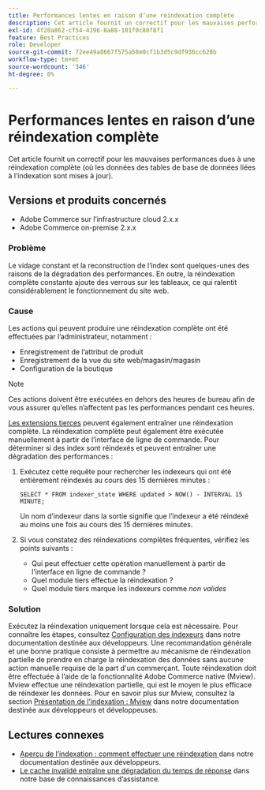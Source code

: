 ```yaml
---
title: Performances lentes en raison d’une réindexation complète
description: Cet article fournit un correctif pour les mauvaises performances dues à une réindexation complète (où les données des tables de base de données liées à l’indexation sont mises à jour).
exl-id: 4f20a862-cf54-4196-8a88-101f0c80f8f1
feature: Best Practices
role: Developer
source-git-commit: 72ee49a8667f575a58e0cf1b3d5c9df936cc628b
workflow-type: tm+mt
source-wordcount: '346'
ht-degree: 0%

---
```


# Performances lentes en raison d’une réindexation complète

Cet article fournit un correctif pour les mauvaises performances dues à une réindexation complète (où les données des tables de base de données liées à l’indexation sont mises à jour).

## Versions et produits concernés

* Adobe Commerce sur l’infrastructure cloud 2.x.x
* Adobe Commerce on-premise 2.x.x

### Problème

Le vidage constant et la reconstruction de l’index sont quelques-unes des raisons de la dégradation des performances. En outre, la réindexation complète constante ajoute des verrous sur les tableaux, ce qui ralentit considérablement le fonctionnement du site web.

### Cause

Les actions qui peuvent produire une réindexation complète ont été effectuées par l’administrateur, notamment :

* Enregistrement de l’attribut de produit
* Enregistrement de la vue du site web/magasin/magasin
* Configuration de la boutique

>[!NOTE]
>
>Ces actions doivent être exécutées en dehors des heures de bureau afin de vous assurer qu’elles n’affectent pas les performances pendant ces heures.

[Les extensions tierces](https://support.magento.com/hc/en-us/articles/360042361152-Best-Practices-for-using-third-party-extensions-in-Magento) peuvent également entraîner une réindexation complète. La réindexation complète peut également être exécutée manuellement à partir de l’interface de ligne de commande. Pour déterminer si des index sont réindexés et peuvent entraîner une dégradation des performances :

1. Exécutez cette requête pour rechercher les indexeurs qui ont été entièrement réindexés au cours des 15 dernières minutes :

   ```
   SELECT * FROM indexer_state WHERE updated > NOW() - INTERVAL 15 MINUTE;
   ```

   Un nom d’indexeur dans la sortie signifie que l’indexeur a été réindexé au moins une fois au cours des 15 dernières minutes.

1. Si vous constatez des réindexations complètes fréquentes, vérifiez les points suivants :
   * Qui peut effectuer cette opération manuellement à partir de l’interface en ligne de commande ?
   * Quel module tiers effectue la réindexation ?
   * Quel module tiers marque les indexeurs comme *non valides*

### Solution

Exécutez la réindexation uniquement lorsque cela est nécessaire. Pour connaître les étapes, consultez [Configuration des indexeurs](https://experienceleague.adobe.com/en/docs/commerce-operations/configuration-guide/cli/manage-indexers#configure-indexers) dans notre documentation destinée aux développeurs. Une recommandation générale et une bonne pratique consiste à permettre au mécanisme de réindexation partielle de prendre en charge la réindexation des données sans aucune action manuelle requise de la part d&#39;un commerçant. Toute réindexation doit être effectuée à l’aide de la fonctionnalité Adobe Commerce native (Mview). Mview effectue une réindexation partielle, qui est le moyen le plus efficace de réindexer les données. Pour en savoir plus sur Mview, consultez la section [Présentation de l’indexation : Mview](https://developer.adobe.com/commerce/php/development/components/indexing/#mview) dans notre documentation destinée aux développeurs et développeuses.

## Lectures connexes

* [Aperçu de l’indexation : comment effectuer une réindexation ](https://developer.adobe.com/commerce/php/development/components/indexing/#how-to-reindex) dans notre documentation destinée aux développeurs.
* [Le cache invalidé entraîne une dégradation du temps de réponse](/help/troubleshooting/miscellaneous/invalidated-cache-causes-response-time-degradation.md) dans notre base de connaissances d’assistance.

